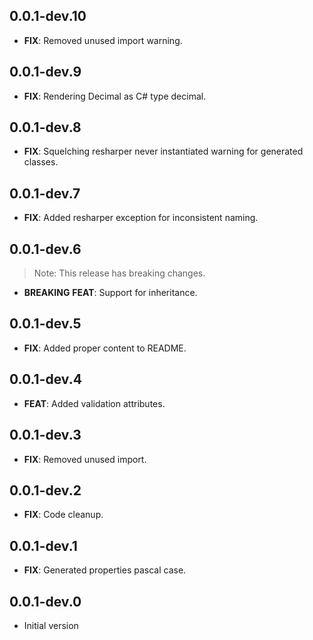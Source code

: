 ## 0.0.1-dev.10

 - **FIX**: Removed unused import warning.

## 0.0.1-dev.9

 - **FIX**: Rendering Decimal as C# type decimal.

## 0.0.1-dev.8

 - **FIX**: Squelching resharper never instantiated warning for generated classes.

## 0.0.1-dev.7

 - **FIX**: Added resharper exception for inconsistent naming.

## 0.0.1-dev.6

> Note: This release has breaking changes.

 - **BREAKING** **FEAT**: Support for inheritance.

## 0.0.1-dev.5

 - **FIX**: Added proper content to README.

## 0.0.1-dev.4

 - **FEAT**: Added validation attributes.

## 0.0.1-dev.3

 - **FIX**: Removed unused import.

## 0.0.1-dev.2

 - **FIX**: Code cleanup.

## 0.0.1-dev.1

 - **FIX**: Generated properties pascal case.

## 0.0.1-dev.0

- Initial version

